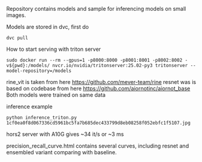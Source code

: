Repository contains models and sample for inferencing models on small images. 

Models are stored in dvc, first do 
```
dvc pull
```

How to start serving with triton server
```
sudo docker run --rm --gpus=1 -p8000:8000 -p8001:8001 -p8002:8002 -v${pwd}:/models/ nvcr.io/nvidia/tritonserver:25.02-py3 tritonserver --model-repository=/models
```

rine_vit is taken from here https://github.com/mever-team/rine
resnet was is based on codebase from here https://github.com/aiornotinc/aiornot_base
Both models were trained on same data

inference example
```
python inference_triton.py 1cf0ea0f8d067336cd5961bc5fa7b685dec433799d8eb08258f052ebfc1f5107.jpg 
```

hors2 server with A10G gives ~34 it/s or ~3 ms 

precision_recall_curve.html contains several curves, including resnet and ensembled variant comparing with baseline.
